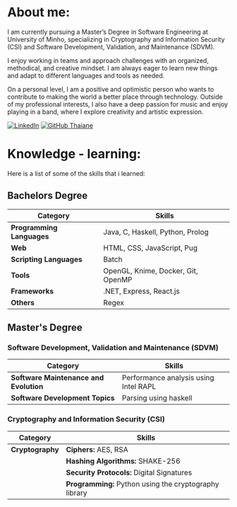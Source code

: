 # About me:
I am currently pursuing a Master’s Degree in Software Engineering at University of Minho, specializing in Cryptography and Information Security (CSI) and Software Development, Validation, and Maintenance (SDVM). 

I enjoy working in teams and approach challenges with an organized, methodical, and creative mindset. I am always eager to learn new things and adapt to different languages and tools as needed. 

On a personal level, I am a positive and optimistic person who wants to contribute to making the world a better place through technology. Outside of my professional interests, I also have a deep passion for music and enjoy playing in a band, where I explore creativity and artistic expression.

[![LinkedIn](https://img.shields.io/badge/LinkedIn-%230077B5.svg?logo=linkedin&logoColor=white)](https://linkedin.com/in/miguel-amg) 
[![GitHub Thaiane](https://img.shields.io/github/followers/miguel-amg?label=follow&style=social)](https://github.com/miguel-amg)

# Knowledge - learning:
Here is a list of some of the skills that i learned:

## Bachelors Degree
|**Category**            | **Skills**                                  |
|------------------------|---------------------------------------------|
| **Programming Languages** | Java, C, Haskell, Python, Prolog         |
| **Web**                 | HTML, CSS, JavaScript, Pug                 |
| **Scripting Languages** | Batch                                      |
| **Tools**               | OpenGL, Knime, Docker, Git, OpenMP         |
| **Frameworks**          | .NET, Express, React.js                    |
| **Others**              | Regex                                      |

## Master's Degree

### Software Development, Validation and Maintenance (SDVM)
| **Category**           | **Skills**                                  |
|------------------------|---------------------------------------------|
| **Software Maintenance and Evolution** | Performance analysis using Intel RAPL  |
| **Software Development Topics** | Parsing using haskell |

### Cryptography and Information Security (CSI)
| **Category**         | **Skills**                                   |
|----------------------|----------------------------------------------|
| **Cryptography**     | **Ciphers:** AES, RSA                       |
|                      | **Hashing Algorithms:** SHAKE-256    |
|                      | **Security Protocols:** Digital Signatures  |
|                      | **Programming:** Python using the cryptography library |

